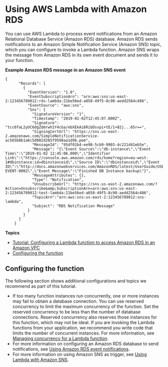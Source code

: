 # Using AWS Lambda with Amazon RDS<a name="services-rds"></a>

You can use AWS Lambda to process event notifications from an Amazon Relational Database Service \(Amazon RDS\) database\. Amazon RDS sends notifications to an Amazon Simple Notification Service \(Amazon SNS\) topic, which you can configure to invoke a Lambda function\. Amazon SNS wraps the message from Amazon RDS in its own event document and sends it to your function\.

**Example Amazon RDS message in an Amazon SNS event**  

```
{
      "Records": [
        {
          "EventVersion": "1.0",
          "EventSubscriptionArn": "arn:aws:sns:us-east-2:123456789012:rds-lambda:21be56ed-a058-49f5-8c98-aedd2564c486",
          "EventSource": "aws:sns",
          "Sns": {
            "SignatureVersion": "1",
            "Timestamp": "2019-01-02T12:45:07.000Z",
            "Signature": "tcc6faL2yUC6dgZdmrwh1Y4cGa/ebXEkAi6RibDsvpi+tE/1+82j...65r==",
            "SigningCertUrl": "https://sns.us-east-2.amazonaws.com/SimpleNotificationService-ac565b8b1a6c5d002d285f9598aa1d9b.pem",
            "MessageId": "95df01b4-ee98-5cb9-9903-4c221d41eb5e",
            "Message": "{\"Event Source\":\"db-instance\",\"Event Time\":\"2019-01-02 12:45:06.000\",\"Identifier Link\":\"https://console.aws.amazon.com/rds/home?region=eu-west-1#dbinstance:id=dbinstanceid\",\"Source ID\":\"dbinstanceid\",\"Event ID\":\"http://docs.amazonwebservices.com/AmazonRDS/latest/UserGuide/USER_Events.html#RDS-EVENT-0002\",\"Event Message\":\"Finished DB Instance backup\"}",
            "MessageAttributes": {},
            "Type": "Notification",
            "UnsubscribeUrl": "https://sns.us-east-2.amazonaws.com/?Action=Unsubscribe&amp;SubscriptionArn=arn:aws:sns:us-east-2:123456789012:test-lambda:21be56ed-a058-49f5-8c98-aedd2564c486",
            "TopicArn":"arn:aws:sns:us-east-2:123456789012:sns-lambda",
            "Subject": "RDS Notification Message"
          }
        }
      ]
    }
```

**Topics**
+ [Tutorial: Configuring a Lambda function to access Amazon RDS in an Amazon VPC](services-rds-tutorial.md)
+ [Configuring the function](#configuration)

## Configuring the function<a name="configuration"></a>

The following section shows additional configurations and topics we recommend as part of this tutorial\.
+ If too many function instances run concurrently, one or more instances may fail to obtain a database connection\. You can use reserved concurrency to limit the maximum concurrency of the function\. Set the reserved concurrency to be less than the number of database connections\. Reserved concurrency also reserves those instances for this function, which may not be ideal\. If you are invoking the Lambda functions from your application, we recommend you write code that limits the number of concurrent instances\. For more information, see [Managing concurrency for a Lambda function](https://docs.aws.amazon.com/lambda/latest/dg/configuration-concurrency.html)\.
+ For more information on configuring an Amazon RDS database to send notifications, see [Using Amazon RDS event notifications](https://docs.aws.amazon.com/AmazonRDS/latest/UserGuide/USER_Events.html)\. 
+ For more information on using Amazon SNS as trigger, see [Using Lambda with Amazon SNS](with-sns.md)\.